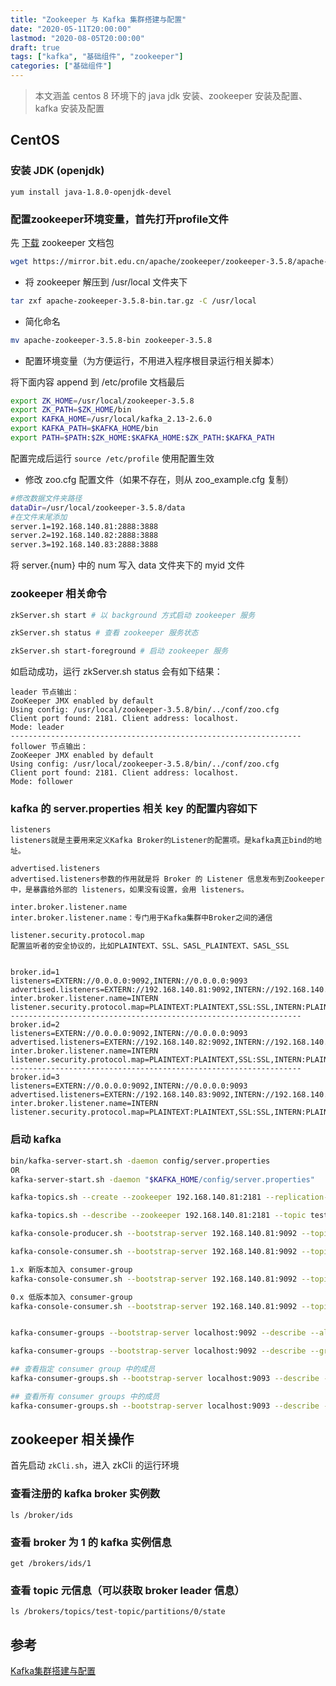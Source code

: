 ```yaml
---
title: "Zookeeper 与 Kafka 集群搭建与配置"
date: "2020-05-11T20:00:00"
lastmod: "2020-08-05T20:00:00"
draft: true
tags: ["kafka", "基础组件", "zookeeper"]
categories: ["基础组件"]
---
```


> 本文涵盖 centos 8 环境下的 java jdk 安装、zookeeper 安装及配置、kafka 安装及配置

## CentOS
###  安装 JDK (openjdk)
    yum install java-1.8.0-openjdk-devel

   
### 配置zookeeper环境变量，首先打开profile文件
先 [下载](https://zookeeper.apache.org/releases.html) zookeeper 文档包
``` sh
wget https://mirror.bit.edu.cn/apache/zookeeper/zookeeper-3.5.8/apache-zookeeper-3.5.8-bin.tar.gz
```

- 将 zookeeper 解压到 /usr/local 文件夹下
``` sh
tar zxf apache-zookeeper-3.5.8-bin.tar.gz -C /usr/local        
```

- 简化命名
``` sh
mv apache-zookeeper-3.5.8-bin zookeeper-3.5.8
```

- 配置环境变量（为方便运行，不用进入程序根目录运行相关脚本）
    
将下面内容 append 到 /etc/profile 文档最后

``` sh
export ZK_HOME=/usr/local/zookeeper-3.5.8
export ZK_PATH=$ZK_HOME/bin
export KAFKA_HOME=/usr/local/kafka_2.13-2.6.0
export KAFKA_PATH=$KAFKA_HOME/bin
export PATH=$PATH:$ZK_HOME:$KAFKA_HOME:$ZK_PATH:$KAFKA_PATH
```

配置完成后运行 `source /etc/profile` 使用配置生效 

- 修改 zoo.cfg 配置文件（如果不存在，则从 zoo_example.cfg 复制） 
``` sh
#修改数据文件夹路径
dataDir=/usr/local/zookeeper-3.5.8/data
#在文件末尾添加
server.1=192.168.140.81:2888:3888
server.2=192.168.140.82:2888:3888
server.3=192.168.140.83:2888:3888
```
将 server.{num} 中的 num 写入 data 文件夹下的 myid 文件

### zookeeper 相关命令
``` sh
zkServer.sh start # 以 background 方式启动 zookeeper 服务

zkServer.sh status # 查看 zookeeper 服务状态

zkServer.sh start-foreground # 启动 zookeeper 服务
```

如启动成功，运行 zkServer.sh status 会有如下结果：
```
leader 节点输出：
ZooKeeper JMX enabled by default
Using config: /usr/local/zookeeper-3.5.8/bin/../conf/zoo.cfg
Client port found: 2181. Client address: localhost.
Mode: leader
-----------------------------------------------------------------
follower 节点输出：
ZooKeeper JMX enabled by default
Using config: /usr/local/zookeeper-3.5.8/bin/../conf/zoo.cfg
Client port found: 2181. Client address: localhost.
Mode: follower
```

### kafka 的 server.properties 相关 key 的配置内容如下
```
listeners
listeners就是主要用来定义Kafka Broker的Listener的配置项。是kafka真正bind的地址。

advertised.listeners
advertised.listeners参数的作用就是将 Broker 的 Listener 信息发布到Zookeeper中，是暴露给外部的 listeners，如果没有设置，会用 listeners。

inter.broker.listener.name
inter.broker.listener.name：专门用于Kafka集群中Broker之间的通信

listener.security.protocol.map
配置监听者的安全协议的，比如PLAINTEXT、SSL、SASL_PLAINTEXT、SASL_SSL


broker.id=1
listeners=EXTERN://0.0.0.0:9092,INTERN://0.0.0.0:9093
advertised.listeners=EXTERN://192.168.140.81:9092,INTERN://192.168.140.81:9093
inter.broker.listener.name=INTERN
listener.security.protocol.map=PLAINTEXT:PLAINTEXT,SSL:SSL,INTERN:PLAINTEXT,EXTERN:PLAINTEXT
-----------------------------------------------------------------
broker.id=2
listeners=EXTERN://0.0.0.0:9092,INTERN://0.0.0.0:9093
advertised.listeners=EXTERN://192.168.140.82:9092,INTERN://192.168.140.82:9093
inter.broker.listener.name=INTERN
listener.security.protocol.map=PLAINTEXT:PLAINTEXT,SSL:SSL,INTERN:PLAINTEXT,EXTERN:PLAINTEXT
-----------------------------------------------------------------
broker.id=3
listeners=EXTERN://0.0.0.0:9092,INTERN://0.0.0.0:9093
advertised.listeners=EXTERN://192.168.140.83:9092,INTERN://192.168.140.83:9093
inter.broker.listener.name=INTERN
listener.security.protocol.map=PLAINTEXT:PLAINTEXT,SSL:SSL,INTERN:PLAINTEXT,EXTERN:PLAINTEXT
```

### 启动 kafka
``` sh
bin/kafka-server-start.sh -daemon config/server.properties
OR
kafka-server-start.sh -daemon "$KAFKA_HOME/config/server.properties"

kafka-topics.sh --create --zookeeper 192.168.140.81:2181 --replication-factor 3 --partitions 1 --topic test-topic

kafka-topics.sh --describe --zookeeper 192.168.140.81:2181 --topic test-topic

kafka-console-producer.sh --bootstrap-server 192.168.140.81:9092 --topic test-topic

kafka-console-consumer.sh --bootstrap-server 192.168.140.81:9092 --topic test-topic # --from-beginning [--group tester]

1.x 新版本加入 consumer-group
kafka-console-consumer.sh --bootstrap-server 192.168.140.81:9092 --topic test-topic --group tester

0.x 低版本加入 consumer-group
kafka-console-consumer.sh --bootstrap-server 192.168.140.81:9092 --topic test-topic --consumer-property group.id=tester


kafka-consumer-groups --bootstrap-server localhost:9092 --describe --all-group

kafka-consumer-groups --bootstrap-server localhost:9092 --describe --group my-group

## 查看指定 consumer group 中的成员
kafka-consumer-groups.sh --bootstrap-server localhost:9093 --describe --group tester --members

## 查看所有 consumer groups 中的成员
kafka-consumer-groups.sh --bootstrap-server localhost:9093 --describe --all-groups --members
```

## zookeeper 相关操作
首先启动 `zkCli.sh`，进入 zkCli 的运行环境

### 查看注册的 kafka broker 实例数
    ls /broker/ids

### 查看 broker 为 1 的 kafka 实例信息
    get /brokers/ids/1

### 查看 topic 元信息（可以获取 broker leader 信息）
    ls /brokers/topics/test-topic/partitions/0/state

## 参考
[Kafka集群搭建与配置](https://www.jianshu.com/p/bdd9608df6b3)